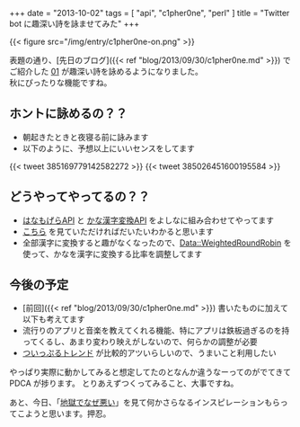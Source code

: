 +++
date = "2013-10-02"
tags = [ "api", "c1pher0ne", "perl" ]
title = "Twitter bot に趣深い詩を詠ませてみた"
+++

{{< figure src="/img/entry/c1pher0ne-on.png" >}}

表題の通り、[先日のブログ]({{< ref "blog/2013/09/30/c1pher0ne.md" >}}) でご紹介した [01](http://twitter.com/c1pher0ne) が趣深い詩を詠めるようになりました。  
秋にぴったりな機能ですね。

<!--more-->

## ホントに詠めるの？？

- 朝起きたときと夜寝る前に詠みます
- 以下のように、予想以上にいいセンスをしてます

{{< tweet 385169779142582272 >}}
{{< tweet 385026451600195584 >}}

## どうやってやってるの？？

- [はなもげらAPI](http://truelogic.biz/hanamogera/hana-about.html) と [かな漢字変換API](http://developer.yahoo.co.jp/webapi/jlp/jim/v1/conversion.html) をよしなに組み合わせてやってます
- [こちら](https://github.com/m0t0k1ch1/c1pher0ne/blob/master/lib/Cipherone/Model/Poem.pm) を見ていただければだいたいわかると思います
- 全部漢字に変換すると趣がなくなったので、[Data::WeightedRoundRobin](http://search.cpan.org/~xaicron/Data-WeightedRoundRobin-0.06/lib/Data/WeightedRoundRobin.pm) を使って、かなを漢字に変換する比率を調整してます

## 今後の予定
- [前回]({{< ref "blog/2013/09/30/c1pher0ne.md" >}}) 書いたものに加えて以下も考えてます
- 流行りのアプリと音楽を教えてくれる機能、特にアプリは鉄板過ぎるのを持ってくるし、あまり変わり映えがしないので、何らかの調整が必要
- [ついっぷるトレンド](http://tr.twipple.jp) が比較的アツいらしいので、うまいこと利用したい

やっぱり実際に動かしてみると想定してたのとなんか違うなーってのがでてきて PDCA が捗ります。
とりあえずつくってみること、大事ですね。

あと、今日、「[地獄でなぜ悪い](http://play-in-hell.com)」を見て何かさらなるインスピレーションもらってこようと思います。押忍。
